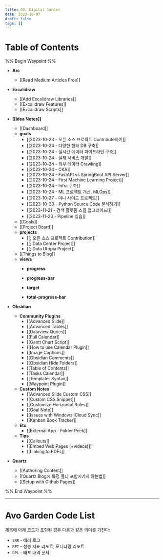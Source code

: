 ```yaml
---
title: 00. Digital Garden
date: 2023-10-07
draft: false
tags: []
---
```

# Table of Contents
%% Begin Waypoint %%
- **Arc**
	- [[Read Medium Articles Free]]
- **Excalidraw**
	- [[Add Excalidraw Libraries]]
	- [[Excalidraw Features]]
	- [[Excalidraw Scripts]]
- **[[Idea Notes]]**
	- [[Dashboard]]
	- **goals**
		- [[2023-10-23 - 오픈 소스 프로젝트 Contribute하기]]
		- [[2023-10-24 - 다양한 형태 DB 구축]]
		- [[2023-10-24 - 실시간 데이터 파이프라인 구축]]
		- [[2023-10-24 - 실제 서비스 개발]]
		- [[2023-10-24 - 외부 데이터 Crawling]]
		- [[2023-10-24 - CKA]]
		- [[2023-10-24 - FastAPI vs SpringBoot API Server]]
		- [[2023-10-24 - First Machine Learning Project]]
		- [[2023-10-24 - Infra 구축]]
		- [[2023-10-24 - ML 프로젝트 개선. MLOps]]
		- [[2023-10-27 - 미니 사이드 프로젝트]]
		- [[2023-10-30 - Python Source Code 분석하기]]
		- [[2023-11-21 - 검색 플랫폼 스킬 업그레이드!]]
		- [[2023-11-23 - Pipeline 실습]]
	- [[Goals]]
	- [[Project Board]]
	- **projects**
		- [[; 오픈 소스 프로젝트 Contribution]]
		- [[; Data Center Project]]
		- [[; Data Utopia Project]]
	- [[Things to Blog]]
	- **views**
		- **progress**

		- **progress-bar**

		- **target**

		- **total-progress-bar**

- **Obsidian**
	- **Community Plugins**
		- [[Advanced Slide]]
		- [[Advanced Tables]]
		- [[Dataview Quries]]
		- [[Full Calendar]]
		- [[Gantt Chart Script]]
		- [[How to use Calendar Plugin]]
		- [[Image Captions]]
		- [[Obsidian Comments]]
		- [[Obsidian Hide Folders]]
		- [[Table of Contents]]
		- [[Tasks Calendar]]
		- [[Templater Syntax]]
		- [[Waypoint Plugin]]
	- **Custom Notes**
		- [[Advanced Slide Custom CSS]]
		- [[Custom CSS Snippet]]
		- [[Customize Horizontal Rules]]
		- [[Goal Note]]
		- [[Issues with Windows iCloud Sync]]
		- [[Kanban Book Tracker]]
	- **Etc**
		- [[External App - Folder Peek]]
	- **Tips**
		- [[Callouts]]
		- [[Embed Web Pages (+videos)]]
		- [[Linking to PDFs]]
- **Quartz**
	- [[Authoring Content]]
	- [[Quartz Blog에 특정 폴더 포함시키지 않는법]]
	- [[Setup with Github Pages]]

%% End Waypoint %%

--- 

# Avo Garden Code List

제목에 아래 코드가 포함된 경우 다음과 같은 의미를 가진다:

- `ERR` - 에러 로그
- `RPT` - 성능 지표 리포트, 모니터링 리포트
- `DPL` - 배포 내역 문서